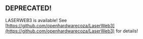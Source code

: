 ## DEPRECATED!

 LASERWEB3 is available!  See [https://github.com/openhardwarecoza/LaserWeb3](https://github.com/openhardwarecoza/LaserWeb3) for details!
